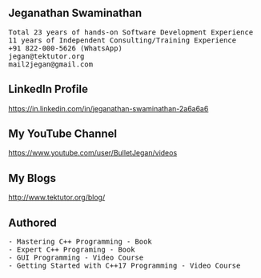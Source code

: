 ## Jeganathan Swaminathan
<pre>
Total 23 years of hands-on Software Development Experience 
11 years of Independent Consulting/Training Experience
+91 822-000-5626 (WhatsApp) 
jegan@tektutor.org 
mail2jegan@gmail.com 
</pre>

## LinkedIn Profile
https://in.linkedin.com/in/jeganathan-swaminathan-2a6a6a6 

## My YouTube Channel 
https://www.youtube.com/user/BulletJegan/videos 

## My Blogs
http://www.tektutor.org/blog/ 

## Authored
<pre>
- Mastering C++ Programming - Book
- Expert C++ Programing - Book
- GUI Programming - Video Course
- Getting Started with C++17 Programming - Video Course
</pre>

